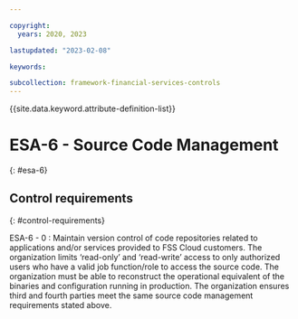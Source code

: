 ```yaml
---

copyright:
  years: 2020, 2023

lastupdated: "2023-02-08"

keywords:

subcollection: framework-financial-services-controls
---
```


{{site.data.keyword.attribute-definition-list}}

               
# ESA-6 - Source Code Management
{: #esa-6}

## Control requirements
{: #control-requirements}

ESA-6 - 0
    : Maintain version control of code repositories related to applications and/or services provided to FSS Cloud customers. The organization limits ‘read-only’ and ‘read-write’ access to only authorized users who have a valid job function/role to access the source code. The organization must be able to reconstruct the operational equivalent of the binaries and configuration running in production. The organization ensures third and fourth parties meet the same source code management requirements stated above.





